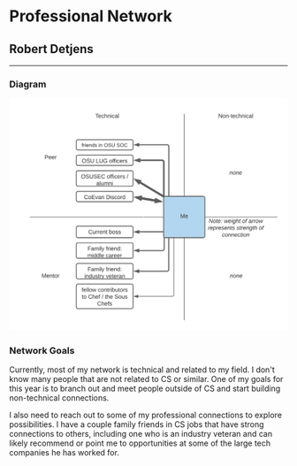 # Professional Network

## Robert Detjens

---

### Diagram

![Network Diagram](images/professional-network.png)

### Network Goals

Currently, most of my network is technical and related to my field. I don't know
many people that are not related to CS or similar. One of my goals for this year
is to branch out and meet people outside of CS and start building non-technical
connections.

I also need to reach out to some of my professional connections to explore
possibilities. I have a couple family friends in CS jobs that have strong
connections to others, including one who is an industry veteran and can likely
recommend or point me to opportunities at some of the large tech companies he
has worked for.
